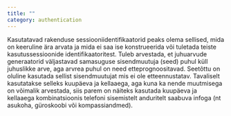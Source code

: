 ```yaml
---
title: ""
category: authentication
---
```

Kasutatavad rakenduse sessiooniidentifikaatorid peaks olema sellised, mida on
keeruline ära arvata ja mida ei saa ise konstrueerida või tuletada teiste
kasutussessioonide identifikaatoritest. Tuleb arvestada, et juhuarvude
generaatorid väljastavad samasuguse sisendmuutuja (seed) puhul küll juhuslikke
arve, aga arvrea puhul on need etteprognoositavad. Seetõttu on oluline kasutada
sellist sisendmuutujat mis ei ole etteennustatav. Tavaliselt kasutatakse selleks
kuupäeva ja kellaaega, aga kuna ka nende muutmisega on võimalik arvestada, siis
parem on näiteks kasutada kuupäeva ja kellaaega kombinatsioonis telefoni
sisemistelt anduritelt saabuva infoga (nt asukoha, güroskoobi või
kompassiandmed).
